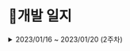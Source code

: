 # 📝개발 일지
<details>
    <summary> 2023/01/16 ~ 2023/01/20 (2주차) </summary>

## | 01/16 (2주차)
### ☀️ Daily Scrum
    - JIRA 스프린트 작성
    - 컨벤션 설계

### 🗒️ Convention 설정

# Jira Convention

### 🍍Jira Convention🍍

---

- 단위
    - Epic
        - Story
        - Task
- Epic
    - 가장 큰 단위
    - 하나의 기능 및 제공되는 서비스 목록
    - 네이밍 규칙
        - 명사로 마무리
        - 맨 앞에 대괄호를 사용해 카테고리 설정(영어의 경우 대문자로)
    - Story point는 0
    - Epic Name과 Summary는 동일하게
    - 예시
        - [DEV] 개발
        - [PLN] 기획
        - [DSN] 디자인
        - [TEST] 테스트
        - [STUDY] 학습
        - [ETC] 팀 기술 블로그
- Story
    - Epic과 관련한 개발 외적인 업무
    - 네이밍 규칙
        - 명사로 마무리
        - 맨 앞에 대괄호를 사용해 카테고리 설정(영어의 경우 대문자로)
    - 최대 Story point는 4
    - 예시
        - [공통] PPT 작성
        - [공통] 포팅 메뉴얼 작성
- Task
    - Epic 기능에 해당하는 개발 업무
    - 네이밍 규칙
        - 명사로 마무리
        - 맨 앞에 대괄호를 사용해 카테고리 설정(영어의 경우 대문자로)
        - 구체적인 구현 예정 기능 명시
    - 최대 Story point는 4
    - 예시
        - [BE] 사용자 조회 API
        - [FE] 마이페이지 D-day 연동
        - [공통] 프론트 백 연동

# Branch Convention

### 🍅GIT Branch Convention🍅

---

- Branch 종류
    - main
        - 배포 가능한 상태의 결과물
    - develop
        - 구현한 기능을 병합하기 위한 브랜치
        - 통합 폴더의 기능
    - feature
        - 개별 기능 구현 브랜치
        - 기능 개발 완료 시 삭제
        - 네이밍 규칙
            - feature/기능
            - 예) feature/login
    - ~~hotfix~~

# Commit Convention

### 🥑GIT Commit Convention🥑

---

### Message✉

- 개괄
    - 모든 커밋 메시지는 `영어`로 작성
- 구조
    - 기본적으로 커밋 메시지는 아래와 같이 제목/본문/꼬리말로 구성
    
    ```
    type : subject
    
    body
    
    footer
    ```
    
- 커밋 타입(Type)
    - feat : 새로운 기능 추가
    - fix : 버그 수정
    - docs: 문서 내용 변경
    - style: 포맷, 세미콜론 수정 등 코드가 아닌 스타일에 관련된 수정
    - refactor: 리팩토링 코드
    - test: 테스트 코드 추가 및 리팩토링 테스트 등
    - chore: build task 수정, 프로젝트 매니저 설정 수정 등
    - 타입은 소문자로 시작
    - 타입은 항상 대괄호 안에 파트를 입력하여 시작
    - 예시
        - "fix" --> ''[HW] fix'
- 제목(Subject)
    - 제목은 50자 이내로, 대문자로 시작하며 모두 소문자로 작성
    - 파일명의 경우에는 대소문자 고려하지 않음
    - 마침표로 끝나지 않도록 함
    - 과거시제를 사용하지 않고 명령어로 작성
    - 예시
        - "feat : Logined" --> "feat : Login"
        - "feat : Added" --> "feat : Add"
- 본문(Body)
    - 선택사항
    - 부연 설명 필요 시 작성
    - 100자 미만 작성 권장
- 꼬리말(Footer)
    - 선택사항
    - issue tracker id를 작성할 때 사용
    - JIRA Code 작성 시 사용
- 예시
    [FE] feat : Login DEsign.py

    한글한글한글
    - 영어말고 한글로
    - 선택사항

    Issue tracker id : 486
    JIRA Code : #123

## 필요 센서 및 장비 (feat. Arduino)

1. 온-습도 센서 - 온습도 감지용 : (0)
2. 진동감지 + 소리 = 노크감지
3. 터치(2) - 화분 감싸는 거 인식
- RP-C18.3-ST 박막 압력 센서

→ [http://www.compuzone.co.kr/product/product_detail.htm?ProductNo=702159&BigDivNo=99&MediumDivNo=1300&DivNo=3655](http://www.compuzone.co.kr/product/product_detail.htm?ProductNo=702159&BigDivNo=99&MediumDivNo=1300&DivNo=3655)

1. 토양 습도 센서 - 물 줘야하는지
    
    []()
    
2. 2.4인치 터치 LCD

[아두이노 2.4인치 컬러 터치 TFT LCD 쉴드 arduino 2.4inch Color Touch TFT LCD Shield](https://www.devicemart.co.kr/goods/view?no=1377405)

=====================================================

[Raspberry Pi 선정이유]
라즈베리파이의 DSI(Display Serial Interface) 포트에 리본 케이블을 연결
-> Display 연결 쉬움, GPIO 포트 사용하지 않아 다른 센서들 사용하기에 용이

동작 예상안)

1. 라즈베리 파이에 동영상 다운

 2-1. 센서값 받아오면서 특정 조건일 때 동영상 각각 실행
 2-2. 기본 상태일 때 기본 동영상 실행

 3.  터치 화면 인터럽트 처리

=====================================================

</details>
